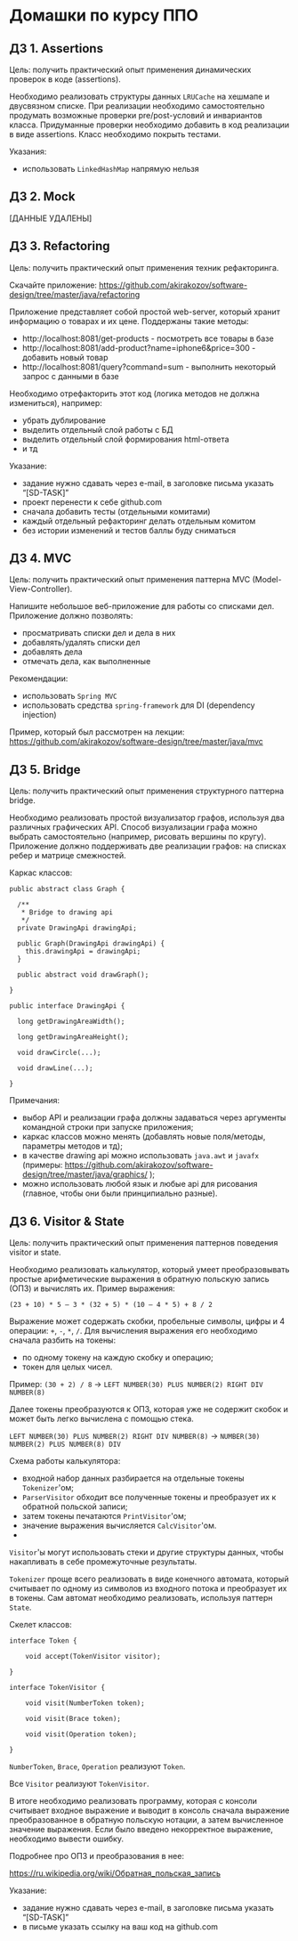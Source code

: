 # Домашки по курсу ППО

## ДЗ 1. Assertions

Цель: получить практический опыт применения динамических проверок в коде (assertions).

Необходимо реализовать структуры данных `LRUCache` на хешмапе и двусвязном списке. При
реализации необходимо самостоятельно продумать возможные проверки pre/post-условий и
инвариантов класса. Придуманные проверки необходимо добавить в код реализации в виде
assertions. Класс необходимо покрыть тестами.

Указания:
* использовать `LinkedHashMap` напрямую нельзя

## ДЗ 2. Mock

[ДАННЫЕ УДАЛЕНЫ]

## ДЗ 3. Refactoring

Цель: получить практический опыт применения техник рефакторинга.

Скачайте приложение: https://github.com/akirakozov/software-design/tree/master/java/refactoring

Приложение представляет собой простой web-server, который хранит информацию о товарах и
их цене. Поддержаны такие методы:
* http://localhost:8081/get-products - посмотреть все товары в базе
* http://localhost:8081/add-product?name=iphone6&price=300 - добавить новый товар
* http://localhost:8081/query?command=sum - выполнить некоторый запрос с данными в
  базе

Необходимо отрефакторить этот код (логика методов не должна измениться), например:
* убрать дублирование
* выделить отдельный слой работы с БД
* выделить отдельный слой формирования html-ответа
* и тд
  
Указание:
* задание нужно сдавать через e-mail, в заголовке письма указать “[SD-TASK]”
* проект перенести к себе github.com
* сначала добавить тесты (отдельными комитами)
* каждый отдельный рефакторинг делать отдельным комитом
* без истории изменений и тестов баллы буду сниматься

## ДЗ 4. MVC

Цель: получить практический опыт применения паттерна MVC (Model-View-Controller).

Напишите небольшое веб-приложение для работы со списками дел. Приложение должно
позволять:

* просматривать списки дел и дела в них
* добавлять/удалять списки дел
* добавлять дела
* отмечать дела, как выполненные

Рекомендации:

* использовать `Spring MVC`
* использовать средства `spring-framework` для DI (dependency injection)

Пример, который был рассмотрен на лекции:
https://github.com/akirakozov/software-design/tree/master/java/mvc

## ДЗ 5. Bridge

Цель: получить практический опыт применения структурного паттерна bridge.

Необходимо реализовать простой визуализатор графов, используя два различных графических
API. Способ визуализации графа можно выбрать самостоятельно (например, рисовать
вершины по кругу). Приложение должно поддерживать две реализации графов: на списках
ребер и матрице смежностей.

Каркас классов:

```
public abstract class Graph {

  /**
   * Bridge to drawing api
   */
  private DrawingApi drawingApi;
  
  public Graph(DrawingApi drawingApi) {
    this.drawingApi = drawingApi;
  }
  
  public abstract void drawGraph();
  
}

public interface DrawingApi {

  long getDrawingAreaWidth();
  
  long getDrawingAreaHeight();
  
  void drawCircle(...);
  
  void drawLine(...);
  
}
```

Примечания:
* выбор API и реализации графа должны задаваться через аргументы командной строки
при запуске приложения;
* каркас классов можно менять (добавлять новые поля/методы, параметры методов и тд);
* в качестве drawing api можно использовать `java.awt` и `javafx` (примеры:
https://github.com/akirakozov/software-design/tree/master/java/graphics/ );
* можно использовать любой язык и любые api для рисования (главное, чтобы они были
принципиально разные).

## ДЗ 6. Visitor & State

Цель: получить практический опыт применения паттернов поведения visitor и state.

Необходимо реализовать калькулятор, который умеет преобразовывать простые
арифметические выражения в обратную польскую запись (ОПЗ) и вычислять их. Пример
выражения:

```(23 + 10) * 5 – 3 * (32 + 5) * (10 – 4 * 5) + 8 / 2```

Выражение может содержать скобки, пробельные символы, цифры и 4 операции: `+`, `-`, `*`, `/`.
Для вычисления выражения его необходимо сначала разбить на токены:
* по одному токену на каждую скобку и операцию;
* токен для целых чисел.

Пример:
`(30 + 2) / 8` -> `LEFT NUMBER(30) PLUS NUMBER(2) RIGHT DIV NUMBER(8)`

Далее токены преобразуются к ОПЗ, которая уже не содержит скобок и может быть легко
вычислена с помощью стека.

`LEFT NUMBER(30) PLUS NUMBER(2) RIGHT DIV NUMBER(8)` ->
`NUMBER(30) NUMBER(2) PLUS NUMBER(8) DIV`

Схема работы калькулятора:

* входной набор данных разбирается на отдельные токены `Tokenizer`'ом;
* `ParserVisitor` обходит все полученные токены и преобразует их к обратной польской
записи;
* затем токены печатаются `PrintVisitor`'ом;
* значение выражения вычисляется `СalcVisitor`'ом.
* 
`Visitor`'ы могут использовать стеки и другие структуры данных, чтобы накапливать в себе
промежуточные результаты.

`Tokenizer` проще всего реализовать в виде конечного автомата, который считывает по одному
из символов из входного потока и преобразует их в токены. Сам автомат необходимо
реализовать, используя паттерн `State`.

Скелет классов:

```
interface Token {

    void accept(TokenVisitor visitor);
    
}

interface TokenVisitor {

    void visit(NumberToken token);
    
    void visit(Brace token);
    
    void visit(Operation token);
    
}
```

`NumberToken`, `Brace`, `Operation` реализуют `Token`.

Все `Visitor` реализуют `TokenVisitor`.

В итоге необходимо реализовать программу, которая с консоли считывает входное выражение
и выводит в консоль сначала выражение преобразованное в обратную польскую нотации, а
затем вычисленное значение выражения. Если было введено некорректное выражение,
необходимо вывести ошибку.

Подробнее про ОПЗ и преобразования в нее:

https://ru.wikipedia.org/wiki/Обратная_польская_запись

Указание:
* задание нужно сдавать через e-mail, в заголовке письма указать “[SD-TASK]”
* в письме указать ссылку на ваш код на github.com